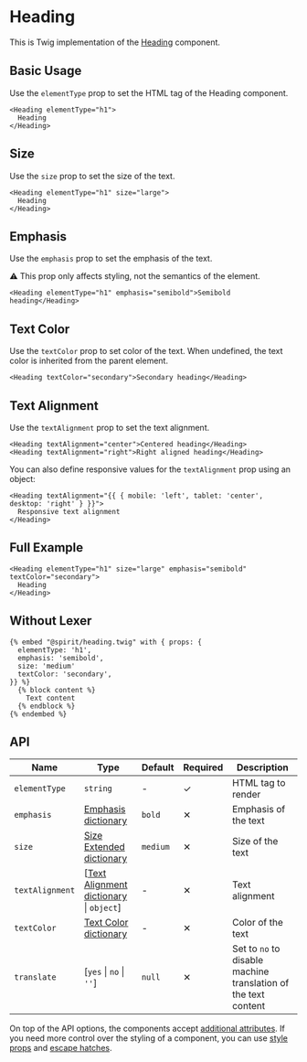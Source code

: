 # Heading

This is Twig implementation of the [Heading][heading] component.

## Basic Usage

Use the `elementType` prop to set the HTML tag of the Heading component.

```twig
<Heading elementType="h1">
  Heading
</Heading>
```

## Size

Use the `size` prop to set the size of the text.

```twig
<Heading elementType="h1" size="large">
  Heading
</Heading>
```

## Emphasis

Use the `emphasis` prop to set the emphasis of the text.

⚠️ This prop only affects styling, not the semantics of the element.

```twig
<Heading elementType="h1" emphasis="semibold">Semibold heading</Heading>
```

## Text Color

Use the `textColor` prop to set color of the text. When undefined, the text color
is inherited from the parent element.

```twig
<Heading textColor="secondary">Secondary heading</Heading>
```

## Text Alignment

Use the `textAlignment` prop to set the text alignment.

```twig
<Heading textAlignment="center">Centered heading</Heading>
<Heading textAlignment="right">Right aligned heading</Heading>
```

You can also define responsive values for the `textAlignment` prop using an object:

```twig
<Heading textAlignment="{{ { mobile: 'left', tablet: 'center', desktop: 'right' } }}">
  Responsive text alignment
</Heading>
```

## Full Example

```twig
<Heading elementType="h1" size="large" emphasis="semibold" textColor="secondary">
  Heading
</Heading>
```

## Without Lexer

```twig
{% embed "@spirit/heading.twig" with { props: {
  elementType: 'h1',
  emphasis: 'semibold',
  size: 'medium'
  textColor: 'secondary',
}} %}
  {% block content %}
    Text content
  {% endblock %}
{% endembed %}
```

## API

| Name            | Type                                                             | Default  | Required | Description                                                    |
| --------------- | ---------------------------------------------------------------- | -------- | -------- | -------------------------------------------------------------- |
| `elementType`   | `string`                                                         | -        | ✓        | HTML tag to render                                             |
| `emphasis`      | [Emphasis dictionary][dictionary-emphasis]                       | `bold`   | ✕        | Emphasis of the text                                           |
| `size`          | [Size Extended dictionary][dictionary-size]                      | `medium` | ✕        | Size of the text                                               |
| `textAlignment` | \[[Text Alignment dictionary][dictionary-alignment] \| `object`] | -        | ✕        | Text alignment                                                 |
| `textColor`     | [Text Color dictionary][dictionary-color]                        | -        | ✕        | Color of the text                                              |
| `translate`     | \[`yes` \| `no` \| `''`]                                         | `null`   | ✕        | Set to `no` to disable machine translation of the text content |

On top of the API options, the components accept [additional attributes][readme-additional-attributes].
If you need more control over the styling of a component, you can use [style props][readme-style-props]
and [escape hatches][readme-escape-hatches].

[dictionary-alignment]: https://github.com/lmc-eu/spirit-design-system/tree/main/docs/DICTIONARIES.md#alignment
[dictionary-color]: https://github.com/lmc-eu/spirit-design-system/tree/main/docs/DICTIONARIES.md#color
[dictionary-emphasis]: https://github.com/lmc-eu/spirit-design-system/tree/main/docs/DICTIONARIES.md#emphasis
[dictionary-size]: https://github.com/lmc-eu/spirit-design-system/tree/main/docs/DICTIONARIES.md#size
[heading]: https://github.com/lmc-eu/spirit-design-system/tree/main/packages/web-react/src/components/Heading
[readme-additional-attributes]: https://github.com/lmc-eu/spirit-design-system/blob/main/packages/web-twig/README.md#additional-attributes
[readme-style-props]: https://github.com/lmc-eu/spirit-design-system/blob/main/packages/web-twig/README.md#style-props
[readme-escape-hatches]: https://github.com/lmc-eu/spirit-design-system/blob/main/packages/web-twig/README.md#escape-hatches
